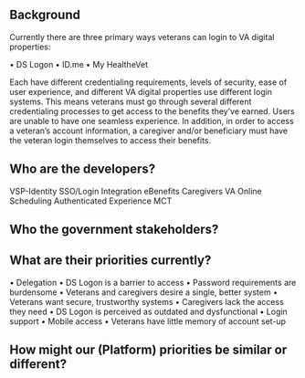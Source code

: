 ## Background

Currently there are three primary ways veterans can login to VA digital properties: 

•	DS Logon
•	ID.me
•	My HealtheVet

Each have different credentialing requirements, levels of security, ease of user experience, and different VA digital properties use different login systems. This means veterans must go through several different credentialing processes to get access to the benefits they’ve earned. Users are unable to have one seamless experience.  In addition, in order to access a veteran’s account information, a caregiver and/or beneficiary must have the veteran login themselves to access their benefits. 


## Who are the developers?

VSP-Identity
SSO/Login Integration
eBenefits
Caregivers
VA Online Scheduling
Authenticated Experience
MCT

## Who the government stakeholders?

## What are their priorities currently?

•	Delegation
•	DS Logon is a barrier to access
•	Password requirements are burdensome
•	Veterans and caregivers desire a single, better system
•	Veterans want secure, trustworthy systems
•	Caregivers lack the access they need
•	DS Logon is perceived as outdated and dysfunctional
•	Login support
•	Mobile access
•	Veterans have little memory of account set-up


## How might our (Platform) priorities be similar or different?
